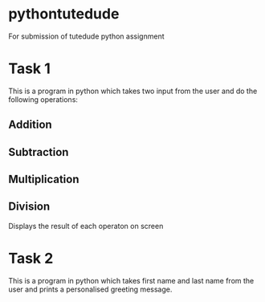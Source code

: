 # pythontutedude
For submission of tutedude python assignment

# Task 1
This is a program in python which takes two input from the user and do the following operations:
## Addition
## Subtraction
## Multiplication
## Division
Displays the result of each operaton on screen
# Task 2
This is a program in python which takes first name and last name from the user and prints a personalised greeting message.

